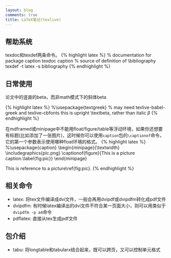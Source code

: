 ```yaml
---
layout: blog
comments: true
title: LaTeX笔记(texlive)
---
```


## 帮助系统
texdoc和texdef两条命令。
{% highlight latex %}
% documentation for package caption
texdoc caption
% source of definition of \bibliography
texdef -t latex -s bibliography
{% endhighlight %}

## 日常使用
论文中的竖直的beta，而非math模式下的斜体beta

{% highlight latex %}
%\usepackage{textgreek}
% may need texlive-babel-greek and texlive-cbfonts
this is upright \textbeta, rather than italic $\beta$
{% endhighlight %}


在mdframed或minipage中不能用float/figure/table等浮动环境，如果你还想要有标题(比如添加了一张图片)，这时候你可以使用`caption`包的`\captionof`命令，它的第一个参数表示使用哪种float环境的格式。
{% highlight latex %}
%\usepackage{caption}
\begin{minipage}{\textwidth}
\includegraphics{pic.png}
\captionof{figure}{This is a picture caption.\label{fig:pic}}
\end{minipage}

This is reference to a picture\ref{fig:pic}.
{% endhighlight %}

## 相关命令
  * latex: 将tex文件编译成dvi文件，一般会再用dvipdf或dvipdfm转化成pdf文件
  * dvipdfm: 有时候latex编译出的dvi文件不符合某一页面大小，则可以用类似于`dvipdfm -p a4`命令
  * pdflatex: 直接从tex生成pdf文件

## 包介绍

  * tabu: 将longtable和tabularx结合起来，既可以跨页，又可以控制单元格式

